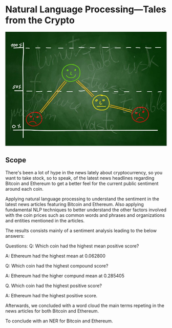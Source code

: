 # Natural Language Processing—Tales from the Crypto

![Stock Sentiment](Images/sentimental.jpeg)

## Scope

There's been a lot of hype in the news lately about cryptocurrency, so you want to take stock, so to speak, of the latest news headlines regarding Bitcoin and Ethereum to get a better feel for the current public sentiment around each coin.

Applying natural language processing to understand the sentiment in the latest news articles featuring Bitcoin and Ethereum. Also applying fundamental NLP techniques to better understand the other factors involved with the coin prices such as common words and phrases and organizations and entities mentioned in the articles.

The results consists mainly of a sentiment analysis leading to the below answers:

Questions:
Q: Which coin had the highest mean positive score?

A: Ethereum had the highest mean at 0.062800

Q: Which coin had the highest compound score?

A: Ethereum had the higher compund mean at 0.285405

Q. Which coin had the highest positive score?

A: Ethereum had the highest positive score.


Afterwards, we concluded with a word cloud the main terms repeting in the news articles for both Bitcoin and Ethereum.

To conclude with an NER for Bitcoin and Ethereum.
